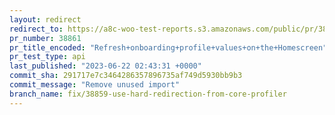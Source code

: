 ```yaml
---
layout: redirect
redirect_to: https://a8c-woo-test-reports.s3.amazonaws.com/public/pr/38861/api/index.html
pr_number: 38861
pr_title_encoded: "Refresh+onboarding+profile+values+on+the+Homescreen"
pr_test_type: api
last_published: "2023-06-22 02:43:31 +0000"
commit_sha: 291717e7c3464286357896735af749d5930bb9b3
commit_message: "Remove unused import"
branch_name: fix/38859-use-hard-redirection-from-core-profiler
---
```

